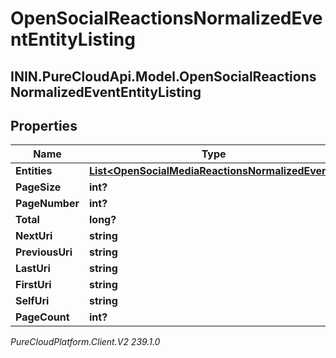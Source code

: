 # OpenSocialReactionsNormalizedEventEntityListing

## ININ.PureCloudApi.Model.OpenSocialReactionsNormalizedEventEntityListing

## Properties

|Name | Type | Description | Notes|
|------------ | ------------- | ------------- | -------------|
| **Entities** | [**List&lt;OpenSocialMediaReactionsNormalizedEvent&gt;**](OpenSocialMediaReactionsNormalizedEvent) |  | [optional] |
| **PageSize** | **int?** |  | [optional] |
| **PageNumber** | **int?** |  | [optional] |
| **Total** | **long?** |  | [optional] |
| **NextUri** | **string** |  | [optional] |
| **PreviousUri** | **string** |  | [optional] |
| **LastUri** | **string** |  | [optional] |
| **FirstUri** | **string** |  | [optional] |
| **SelfUri** | **string** |  | [optional] |
| **PageCount** | **int?** |  | [optional] |



_PureCloudPlatform.Client.V2 239.1.0_
